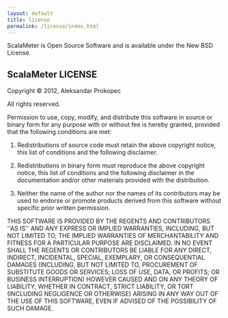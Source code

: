 ```yaml
---
layout: default
title: license
permalink: /license/index.html
---
```



ScalaMeter is Open Source Software and is available under the New BSD License.


## ScalaMeter LICENSE

Copyright &copy; 2012, Aleksandar Prokopec

All rights reserved.

Permission to use, copy, modify, and distribute this software in source
or binary form for any purpose with or without fee is hereby granted,
provided that the following conditions are met:

1. Redistributions of source code must retain the above copyright
notice, this list of conditions and the following disclaimer.

2. Redistributions in binary form must reproduce the above copyright
notice, this list of conditions and the following disclaimer in the
documentation and/or other materials provided with the distribution.

3. Neither the name of the author nor the names of its contributors
may be used to endorse or promote products derived from this
software without specific prior written permission.


THIS SOFTWARE IS PROVIDED BY THE REGENTS AND CONTRIBUTORS ''AS IS'' AND
ANY EXPRESS OR IMPLIED WARRANTIES, INCLUDING, BUT NOT LIMITED TO, THE
IMPLIED WARRANTIES OF MERCHANTABILITY AND FITNESS FOR A PARTICULAR PURPOSE
ARE DISCLAIMED. IN NO EVENT SHALL THE REGENTS OR CONTRIBUTORS BE LIABLE
FOR ANY DIRECT, INDIRECT, INCIDENTAL, SPECIAL, EXEMPLARY, OR CONSEQUENTIAL
DAMAGES (INCLUDING, BUT NOT LIMITED TO, PROCUREMENT OF SUBSTITUTE GOODS OR
SERVICES; LOSS OF USE, DATA, OR PROFITS; OR BUSINESS INTERRUPTION) HOWEVER
CAUSED AND ON ANY THEORY OF LIABILITY, WHETHER IN CONTRACT, STRICT
LIABILITY, OR TORT (INCLUDING NEGLIGENCE OR OTHERWISE) ARISING IN ANY WAY
OUT OF THE USE OF THIS SOFTWARE, EVEN IF ADVISED OF THE POSSIBILITY OF
SUCH DAMAGE.